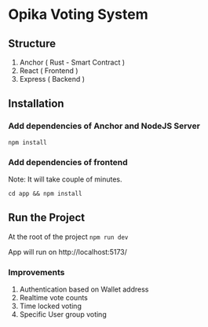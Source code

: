 # Opika Voting System


## Structure
1. Anchor ( Rust - Smart Contract )
2. React ( Frontend ) 
3. Express ( Backend )


## Installation

### Add dependencies of Anchor and NodeJS Server
```npm install```


### Add dependencies of frontend
Note: It will take couple of minutes.

```cd app && npm install```


## Run the Project

At the root of the project
```npm run dev```

App will run on
<a>http://localhost:5173/</a>


### Improvements
1. Authentication based on Wallet address
2. Realtime vote counts
3. Time locked voting
4. Specific User group voting

